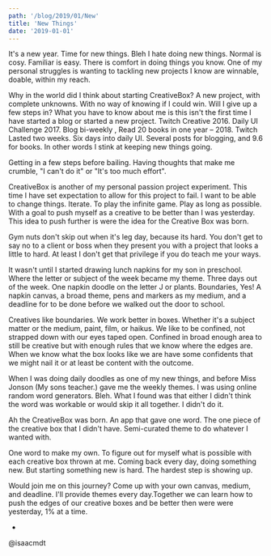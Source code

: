 ```yaml
---
path: '/blog/2019/01/New'
title: 'New Things'
date: '2019-01-01'
---
```


It's a new year. Time for new things. Bleh I hate doing new things. Normal is cosy. Familiar is easy. There is comfort in doing things you know. One of my personal struggles is wanting to tackling new projects I know are winnable, doable, within my reach.

Why in the world did I think about starting CreativeBox? A new project, with complete unknowns. With no way of knowing if I could win. Will I give up a few steps in? What you have to know about me is this isn't the first time I have started a blog or started a new project. Twitch Creative 2016. Daily UI Challenge 2017. Blog bi-weekly , Read 20 books in one year – 2018. Twitch Lasted two weeks. Six days into daily UI. Several posts for blogging, and 9.6 for books. In other words I stink at keeping new things going.

Getting in a few steps before bailing. Having thoughts that make me crumble, "I can't do it" or "It's too much effort".

CreativeBox is another of my personal passion project experiment. This time I have set expectation to allow for this project to fail. I want to be able to change things. Iterate. To play the infinite game. Play as long as possible. With a goal to push myself as a creative to be better than I was yesterday. This idea to push further is were the idea for the Creative Box was born.

Gym nuts don't skip out when it's leg day, because its hard. You don't get to say no to a client or boss when they present you with a project that looks a little to hard. At least I don't get that privilege if you do teach me your ways.

It wasn't until I started drawing lunch napkins for my son in preschool. Where the letter or subject of the week became my theme. Three days out of the week. One napkin doodle on the letter J or plants. Boundaries, Yes! A napkin canvas, a broad theme, pens and markers as my medium, and a deadline for to be done before we walked out the door to school.

Creatives like boundaries. We work better in boxes. Whether it's a subject matter or the medium, paint, film, or haikus. We like to be confined, not strapped down with our eyes taped open. Confined in broad enough area to still be creative but with enough rules that we know where the edges are. When we know what the box looks like we are have some confidents that we might nail it or at least be content with the outcome.

When I was doing daily doodles as one of my new things, and before Miss Jonson (My sons teacher.) gave me the weekly themes. I was using online random word generators. Bleh. What I found was that either I didn't think the word was workable or would skip it all together. I didn't do it.

Ah the CreativeBox was born. An app that gave one word. The one piece of the creative box that I didn't have. Semi-curated theme to do whatever I wanted with.

One word to make my own. To figure out for myself what is possible with each creative box thrown at me. Coming back every day, doing something new. But starting something new is hard. The hardest step is showing up.

Would join me on this journey? Come up with your own canvas, medium, and deadline. I'll provide themes every day.Together we can learn how to push the edges of our creative boxes and be better then were were yesterday, 1% at a time.

-
@isaacmdt
